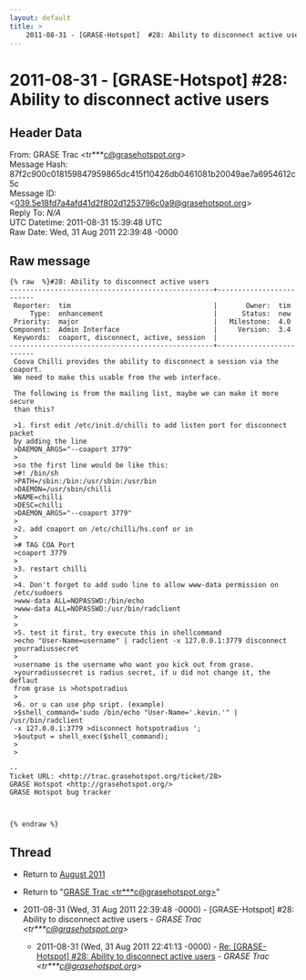 ```yaml
---
layout: default
title: >
    2011-08-31 - [GRASE-Hotspot]  #28: Ability to disconnect active users
---
```


# 2011-08-31 - [GRASE-Hotspot]  #28: Ability to disconnect active users

## Header Data

From: GRASE Trac \<tr***c@grasehotspot.org\><br>
Message Hash: 87f2c900c018159847959865dc415f10426db0461081b20049ae7a6954612c5c<br>
Message ID: \<039.5e18fd7a4afd41d2f802d1253796c0a9@grasehotspot.org\><br>
Reply To: _N/A_<br>
UTC Datetime: 2011-08-31 15:39:48 UTC<br>
Raw Date: Wed, 31 Aug 2011 22:39:48 -0000<br>

## Raw message

```
{% raw  %}#28: Ability to disconnect active users
--------------------------------------------------+-------------------------
 Reporter:  tim                                   |       Owner:  tim
     Type:  enhancement                           |      Status:  new
 Priority:  major                                 |   Milestone:  4.0
Component:  Admin Interface                       |     Version:  3.4
 Keywords:  coaport, disconnect, active, session  |  
--------------------------------------------------+-------------------------
 Coova Chilli provides the ability to disconnect a session via the coaport.
 We need to make this usable from the web interface.

 The following is from the mailing list, maybe we can make it more secure
 than this?

 >1. first edit /etc/init.d/chilli to add listen port for disconnect packet
 by adding the line
 >DAEMON_ARGS="--coaport 3779"
 >
 >so the first line would be like this:
 >#! /bin/sh
 >PATH=/sbin:/bin:/usr/sbin:/usr/bin
 >DAEMON=/usr/sbin/chilli
 >NAME=chilli
 >DESC=chilli
 >DAEMON_ARGS="--coaport 3779"
 >
 >2. add coaport on /etc/chilli/hs.conf or in
 >
 ># TAG COA Port
 >coaport 3779
 >
 >3. restart chilli
 >
 >4. Don't forget to add sudo line to allow www-data permission on
 /etc/sudoers
 >www-data ALL=NOPASSWD:/bin/echo
 >www-data ALL=NOPASSWD:/usr/bin/radclient
 >
 >
 >5. test it first, try execute this in shellcommand
 >echo "User-Name=username" | radclient -x 127.0.0.1:3779 disconnect
 yourradiussecret
 >
 >username is the username who want you kick out from grase.
 >yourradiussecret is radius secret, if u did not change it, the deflaut
 from grase is >hotspotradius
 >
 >6. or u can use php sript. (example)
 >$shell_command='sudo /bin/echo "User-Name='.kevin.'" | /usr/bin/radclient
 -x 127.0.0.1:3779 >disconnect hotspotradius ';
 >$output = shell_exec($shell_command);
 >
 >

-- 
Ticket URL: <http://trac.grasehotspot.org/ticket/28>
GRASE Hotspot <http://grasehotspot.org/>
GRASE Hotspot bug tracker



{% endraw %}
```

## Thread

+ Return to [August 2011](/archive/2011/08)

+ Return to "[GRASE Trac <tr***c<span>@</span>grasehotspot.org>](/authors/tr___c_at_grasehotspot_org)"

+ 2011-08-31 (Wed, 31 Aug 2011 22:39:48 -0000) - [GRASE-Hotspot]  #28: Ability to disconnect active users - _GRASE Trac \<tr***c@grasehotspot.org\>_
  + 2011-08-31 (Wed, 31 Aug 2011 22:41:13 -0000) - [Re: [GRASE-Hotspot] #28: Ability to disconnect active users](/archive/2011/08/e65e44d8059695ce09a71bc13c4f45a3781e0717dbd0af5658ff16147796b751) - _GRASE Trac \<tr***c@grasehotspot.org\>_

